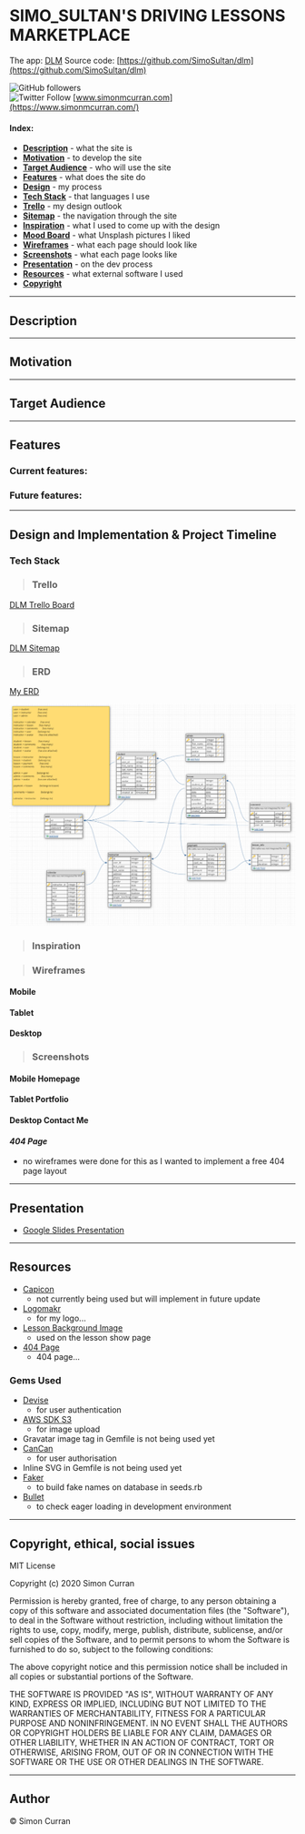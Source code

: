 # SIMO_SULTAN'S DRIVING LESSONS MARKETPLACE

The app: [DLM](https://driving-lesson-marketplace.herokuapp.com/)
Source code: [https://github.com/SimoSultan/dlm](https://github.com/SimoSultan/dlm)

![GitHub followers](https://img.shields.io/github/followers/SimoSultan?style=social)  
![Twitter Follow](https://img.shields.io/twitter/follow/simo_sultan?style=social)
[www.simonmcurran.com](https://www.simonmcurran.com/)  






#### Index:
- [**Description**](#Description) - what the site is
- [**Motivation**](#Motivation) - to develop the site
- [**Target Audience**](#Target-Audience) - who will use the site
- [**Features**](#Features) - what does the site do
- [**Design**](#Design-and-Implementation-&-Project-Timeline) - my process
- [**Tech Stack**](#Tech-Stack) - that languages I use
- [**Trello**](#Trello) - my design outlook
- [**Sitemap**](#Sitemap) - the navigation through the site
- [**Inspiration**](#Inspiration) - what I used to come up with the design
- [**Mood Board**](#Mood-Board) - what Unsplash pictures I liked
- [**Wireframes**](#Wireframes) - what each page should look like
- [**Screenshots**](#Screenshots) - what each page looks like
- [**Presentation**](#Presentation) - on the dev process
- [**Resources**](#Resources) - what external software I used
- [**Copyright**](#Copyright,-ethical,-social-issues)



---


## Description
<!-- 
This is my first portfolio website. It was developed in little over 1 week for a piece of assessment for my bootcamp course at [Coder Academy](https://coderacademy.edu.au). This site will live on after the assignment, just maybe not exactly in this format. I think a rewrite is in order, especially after we learn Rails and I delve more into JavaScript. -->


---


## Motivation

<!-- I first went searching for inspiration on [awwwards.com](https://www.awwwards.com/). I came across the [agora.pe](https://www.agora.pe/) website, which has must have been updated in the past week actually as it is different. [This image](https://github.com/SimoSultan/portfolio-website/blob/master/docs/inspiration/main_design.jpg) is what the website looked like at time of design. The blue with a bright contrasting colour (their orange, my yellow) was something I took away that gave the site a lot of character. Apart from the slick animations they use, this was how I wanted my website to similarly look. However, due to time management, the amount of animations were dropped. I feel I came away with a similar and basic design of how I wanted my site to look. I am not happy with my footer, however it serves its purpose without looking completely ugly. This will be redesigned in future updates. -->


---


## Target Audience

<!-- Anyone at all. I didn't want to target anyone as this site should be able to be used by anybody if they were linked to it. At the moment, there are still some much needed UX improvements needed so people don't get lost and can easily understand the layout of the site.  -->


---


## Features	

### Current features:  

<!-- - Blogs contain real links to my blogs on Medium
- My portfolio projects link out to their GitHub repos for people to further peruse.
- Subtle animations to make the site easy and enjoyable to use.
- Material design cues -->

### Future features:

<!-- - More click animations for mobile and tablet devices
- Page to be redesigned as 1 continuous scroll-able page with navigation anchors
- More accessibility design
- Better UX design
- General improvements and styling bugs
- Media query improvements
- Code to be rewritten to include only necessary elements
- Blogs to be automatically generated when new posts are made on Medium
- Portfolio to be automatically generated when new repos are made on GitHub -->


---


## Design and Implementation & Project Timeline

### Tech Stack

<!-- - HTML
- CSS
- JS

JS was used to jump to a certain section of the home page for quick navigation for UX, and also it was implemented in the scrollbar due to cross-browser support. -->



> ### Trello

[DLM Trello Board](https://trello.com/b/JUx9nN3o/driving-app)  



> ### Sitemap

[DLM Sitemap](https://app.lucidchart.com/documents/edit/f1969e48-fb25-4148-b36b-a8c9a932da01/0_0)  


<!-- ![DLM Sitemap](https://app.lucidchart.com/documents/edit/f1969e48-fb25-4148-b36b-a8c9a932da01/0_0)   -->

> ### ERD

[My ERD](https://app.dbdesigner.net/designer/schema/343185)  

<!-- EXPLAIN SOME STUFF HERE -->

![DLM ERD](docs/ERD/erd.png)



> ### Inspiration 
<!-- The mini mood board I created for inspiration on specific elements on the page.   -->



> ### Wireframes
<!-- All pages had a portrait and landscape wireframe so I can best understand how to lay out the elements when building them. -->

#### Mobile



#### Tablet


#### Desktop



> ### Screenshots

<!-- A few select screenshots from my site that showcase the final outcome from the wireframes and inspiration listed above.
More screenshots can be found [here](https://github.com/SimoSultan/portfolio-website/tree/master/docs/screens) of what each screen looks like in portrait and landscape on multiple devices. -->

#### Mobile Homepage



#### Tablet Portfolio



#### Desktop Contact Me



#### ***404 Page***
- no wireframes were done for this as I wanted to implement a free 404 page layout


---

## Presentation

- [Google Slides Presentation](https://docs.google.com/presentation/d/1eogqfMuEI7aU3tamuzeD5aQIzG-SiKWQFydJYUXe2XI/edit#slide=id.g35f391192_00)


---



## Resources

- [Capicon](https://mariodelvalle.github.io/CaptainIconWeb/)
  - not currently being used but will implement in future update
- [Logomakr](https://logomakr.com/9dzQOD)
  - for my logo...
- [Lesson Background Image](https://unsplash.com/photos/Kuu5mmxkwW4)
  - used on the lesson show page
- [404 Page](https://codepen.io/sqfreakz/pen/GJRJOY)
  - 404 page...

### Gems Used
- [Devise](https://github.com/heartcombo/devise)
  - for user authentication
- [AWS SDK S3](https://github.com/aws/aws-sdk-ruby)
  - for image upload
- Gravatar image tag in Gemfile is not being used yet
- [CanCan](https://github.com/ryanb/cancan)
  - for user authorisation
- Inline SVG in Gemfile is not being used yet
- [Faker](https://github.com/faker-ruby/faker)
  - to build fake names on database in seeds.rb
- [Bullet](https://github.com/flyerhzm/bullet)
  - to check eager loading in development environment


---


## Copyright, ethical, social issues

MIT License

Copyright (c) 2020 Simon Curran

Permission is hereby granted, free of charge, to any person obtaining a copy
of this software and associated documentation files (the "Software"), to deal
in the Software without restriction, including without limitation the rights
to use, copy, modify, merge, publish, distribute, sublicense, and/or sell
copies of the Software, and to permit persons to whom the Software is
furnished to do so, subject to the following conditions:

The above copyright notice and this permission notice shall be included in all
copies or substantial portions of the Software.

THE SOFTWARE IS PROVIDED "AS IS", WITHOUT WARRANTY OF ANY KIND, EXPRESS OR
IMPLIED, INCLUDING BUT NOT LIMITED TO THE WARRANTIES OF MERCHANTABILITY,
FITNESS FOR A PARTICULAR PURPOSE AND NONINFRINGEMENT. IN NO EVENT SHALL THE
AUTHORS OR COPYRIGHT HOLDERS BE LIABLE FOR ANY CLAIM, DAMAGES OR OTHER
LIABILITY, WHETHER IN AN ACTION OF CONTRACT, TORT OR OTHERWISE, ARISING FROM,
OUT OF OR IN CONNECTION WITH THE SOFTWARE OR THE USE OR OTHER DEALINGS IN THE
SOFTWARE.


---

## Author
© Simon Curran